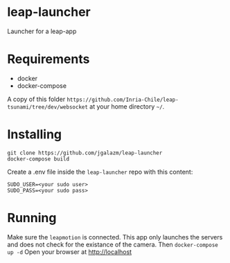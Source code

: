 # leap-launcher
Launcher for a leap-app

# Requirements
- docker
- docker-compose

A copy of this folder `https://github.com/Inria-Chile/leap-tsunami/tree/dev/websocket` at your home directory `~/`.

# Installing
```
git clone https://github.com/jgalazm/leap-launcher
docker-compose build
```
Create a .env file inside the `leap-launcher` repo with this content:
```
SUDO_USER=<your sudo user>
SUDO_PASS=<your sudo pass>
```

# Running
Make sure the `leapmotion` is connected. 
This app only launches the servers and does not check for the existance of the camera.
Then
`docker-compose up -d`
Open your browser at [http://localhost](localhost)
